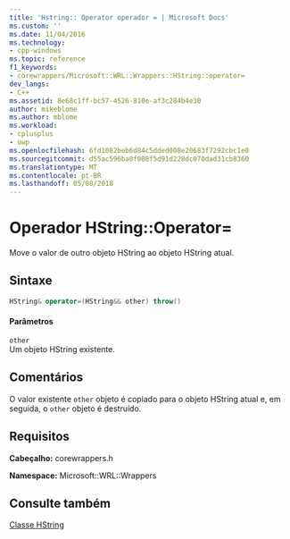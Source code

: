 ```yaml
---
title: 'Hstring:: Operator operador = | Microsoft Docs'
ms.custom: ''
ms.date: 11/04/2016
ms.technology:
- cpp-windows
ms.topic: reference
f1_keywords:
- corewrappers/Microsoft::WRL::Wrappers::HString::operator=
dev_langs:
- C++
ms.assetid: 8e68c1ff-bc57-4526-810e-af3c284b4e30
author: mikeblome
ms.author: mblome
ms.workload:
- cplusplus
- uwp
ms.openlocfilehash: 6fd1082beb6d84c5dded008e20683f7292cbc1e0
ms.sourcegitcommit: d55ac596ba8f908f5d91d228dc070dad31cb8360
ms.translationtype: MT
ms.contentlocale: pt-BR
ms.lasthandoff: 05/08/2018
---
```

# <a name="hstringoperator-operator"></a>Operador HString::Operator=
Move o valor de outro objeto HString ao objeto HString atual.  
  
## <a name="syntax"></a>Sintaxe  
  
```cpp  
HString& operator=(HString&& other) throw()  
```  
  
#### <a name="parameters"></a>Parâmetros  
 `other`  
 Um objeto HString existente.  
  
## <a name="remarks"></a>Comentários  
 O valor existente `other` objeto é copiado para o objeto HString atual e, em seguida, o `other` objeto é destruído.  
  
## <a name="requirements"></a>Requisitos  
 **Cabeçalho:** corewrappers.h  
  
 **Namespace:** Microsoft::WRL::Wrappers  
  
## <a name="see-also"></a>Consulte também  
 [Classe HString](../windows/hstring-class.md)